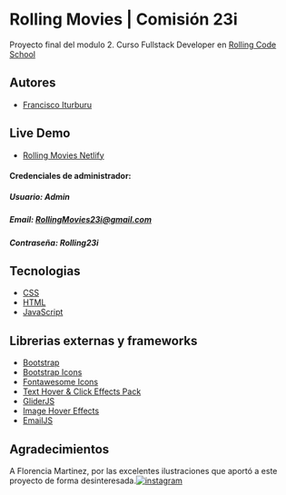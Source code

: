 
# Rolling Movies | Comisión 23i 
  Proyecto final del modulo 2.
Curso Fullstack Developer en  [Rolling Code School](https://rollingcodeschool.com/)
  


## Autores

 - [Francisco Iturburu](https://github.com/f-iturburu)

 ## Live Demo

 - [Rolling Movies Netlify]()
 #### Credenciales de administrador:

##### Usuario: Admin
##### Email: RollingMovies23i@gmail.com
##### Contraseña: Rolling23i




 ## Tecnologias
 - [CSS](https://developer.mozilla.org/es/docs/Web/CSS)
 - [HTML](https://developer.mozilla.org/es/docs/Web/HTML)
 - [JavaScript](https://developer.mozilla.org/es/docs/Web/JavaScript)


  ## Librerias externas y frameworks 
 - [Bootstrap](https://getbootstrap.com/)
 - [Bootstrap Icons](https://icons.getbootstrap.com/)
 - [Fontawesome Icons](https://fontawesome.com/icons)
  - [Text Hover & Click Effects Pack](https://www.cssscript.com/text-hover-click-effects/)
 - [GliderJS](https://nickpiscitelli.github.io/Glider.js/)
- [Image Hover Effects](https://miketricking.github.io/bootstrap-image-hover/)
- [EmailJS](https://www.emailjs.com/)
 



## Agradecimientos

A Florencia Martinez, por las excelentes ilustraciones que aportó a este proyecto de forma desinteresada.[![instagram](https://img.shields.io/badge/Instagram-E4405F?style=for-the-badge&logo=instagram&logoColor=white)](https://www.instagram.com/nogal.tattoo/)



